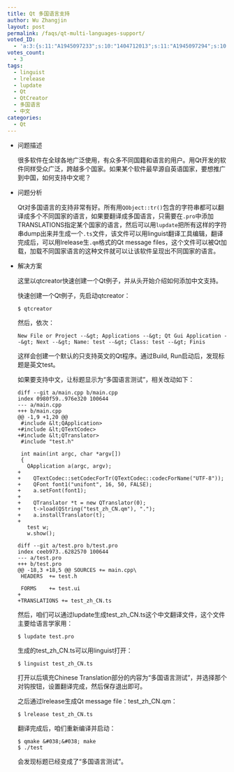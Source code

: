```yaml
---
title: Qt 多国语言支持
author: Wu Zhangjin
layout: post
permalink: /faqs/qt-multi-languages-support/
voted_ID:
  - 'a:3:{s:11:"A1945097233";s:10:"1404712013";s:11:"A1945097294";s:10:"1405172057";s:11:"A1945097412";s:10:"1405338501";}'
votes_count:
  - 3
tags:
  - linguist
  - lrelease
  - lupdate
  - Qt
  - QtCreator
  - 多国语言
  - 中文
categories:
  - Qt
---
```

* 问题描述

  很多软件在全球各地广泛使用，有众多不同国籍和语言的用户。用Qt开发的软件同样受众广泛，跨越多个国家。如果某个软件最早源自英语国家，要想推广到中国，如何支持中文呢？

* 问题分析

  Qt对多国语言的支持非常有好。所有用`QObject::tr()`包含的字符串都可以翻译成多个不同国家的语言，如果要翻译成多国语言，只需要在`.pro`中添加TRANSLATIONS指定某个国家的语言，然后可以用`lupdate`把所有这样的字符串dump出来并生成一个`.ts`文件，该文件可以用linguist翻译工具编辑，翻译完成后，可以用lrelease生`.qm`格式的Qt message files，这个文件可以被Qt加载，加载不同国家语言的这种文件就可以让该软件呈现出不同国家的语言。

* 解决方案

  这里以qtcreator快速创建一个Qt例子，并从头开始介绍如何添加中文支持。

  快速创建一个Qt例子，先启动qtcreator：

      $ qtcreator

  然后，依次：

      New File or Project --&gt; Applications --&gt; Qt Gui Application --&gt; Next --&gt; Name: test --&gt; Class: test --&gt; Finis

  这样会创建一个默认的只支持英文的Qt程序。通过Build, Run启动后，发现标题是英文test。

  如果要支持中文，让标题显示为“多国语言测试”，相关改动如下：

      diff --git a/main.cpp b/main.cpp
      index 0980f59..976e320 100644
      --- a/main.cpp
      +++ b/main.cpp
      @@ -1,9 +1,20 @@
       #include &lt;QApplication>
      +#include &lt;QTextCodec>
      +#include &lt;QTranslator>
       #include "test.h"
      
       int main(int argc, char *argv[])
       {
         QApplication a(argc, argv);
      +
      +    QTextCodec::setCodecForTr(QTextCodec::codecForName("UTF-8"));
      +    QFont font1("unifont", 16, 50, FALSE);
      +    a.setFont(font1);
      +
      +    QTranslator *t = new QTranslator(0);
      +    t->load(QString("test_zh_CN.qm"), ".");
      +    a.installTranslator(t);
      +
         test w;
         w.show();
      
      diff --git a/test.pro b/test.pro
      index ceeb973..6282570 100644
      --- a/test.pro
      +++ b/test.pro
      @@ -18,3 +18,5 @@ SOURCES += main.cpp\
       HEADERS  += test.h
      
       FORMS    += test.ui
      +
      +TRANSLATIONS += test_zh_CN.ts

  然后，咱们可以通过lupdate生成test\_zh\_CN.ts这个中文翻译文件，这个文件主要给语言学家用：

      $ lupdate test.pro

  生成的test\_zh\_CN.ts可以用linguist打开：

      $ linguist test_zh_CN.ts

  打开以后填充Chinese Translation部分的内容为“多国语言测试”，并选择那个对钩按钮，设置翻译完成，然后保存退出即可。

  之后通过lrelease生成Qt message file：test\_zh\_CN.qm：

      $ lrelease test_zh_CN.ts

  翻译完成后，咱们重新编译并启动：

      $ qmake &#038;&#038; make
      $ ./test

  会发现标题已经变成了“多国语言测试”。
